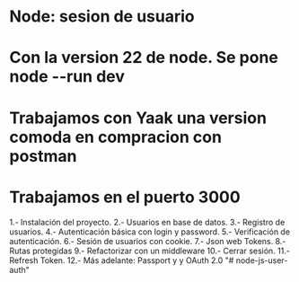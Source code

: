 # Node: sesion de usuario 
# Con la version 22 de node. Se pone node --run dev
# Trabajamos con Yaak una version comoda en compracion con postman
# Trabajamos en el puerto 3000

1.- Instalación del proyecto.
2.- Usuarios en base de datos.
3.- Registro de usuarios.
4.- Autenticación básica con login y password.
5.- Verificación de autenticación.
6.- Sesión de usuarios con cookie.
7.- Json web Tokens.
8.- Rutas protegidas
9.- Refactorizar con un middleware
10.- Cerrar sesión.
11.- Refresh Token.
12.- Más adelante: Passport y y OAuth 2.0 
"# node-js-user-auth" 
